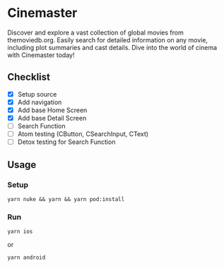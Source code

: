 # Cinemaster

Discover and explore a vast collection of global movies from themoviedb.org. Easily search for detailed information on any movie, including plot summaries and cast details. Dive into the world of cinema with Cinemaster today!

## Checklist 

- [x] Setup source
- [x] Add navigation
- [x] Add base Home Screen
- [x] Add base Detail Screen
- [ ] Search Function
- [ ] Atom testing (CButton, CSearchInput, CText)
- [ ] Detox testing for Search Function

## Usage
### Setup
```
yarn nuke && yarn && yarn pod:install
```

### Run
```
yarn ios
```
or
```
yarn android
```
